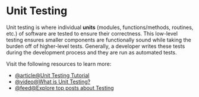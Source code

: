 # Unit Testing

Unit testing is where individual **units** (modules, functions/methods, routines, etc.) of software are tested to ensure their correctness. This low-level testing ensures smaller components are functionally sound while taking the burden off of higher-level tests. Generally, a developer writes these tests during the development process and they are run as automated tests.

Visit the following resources to learn more:

- [@article@Unit Testing Tutorial](https://www.guru99.com/unit-testing-guide.html)
- [@video@What is Unit Testing?](https://youtu.be/3kzHmaeozDI)
- [@feed@Explore top posts about Testing](https://app.daily.dev/tags/testing?ref=roadmapsh)